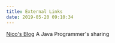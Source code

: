 ```yaml
---
title: External Links
date: 2019-05-20 09:10:34
---
```


[Nico's Blog](http://blog.ikuvn.com/) A Java Programmer's sharing